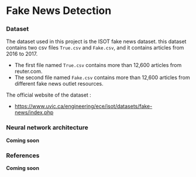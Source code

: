 # Fake News Detection
### Dataset
The dataset used in this project is the ISOT fake news dataset. this dataset contains two  csv files `True.csv` and `Fake.csv`, and it contains articles from 2016 to 2017.
* The first file named `True.csv` contains more than 12,600 articles from reuter.com.
* The second file named `Fake.csv` contains more than 12,600 articles from different fake news outlet resources.

The official website of the dataset :
- https://www.uvic.ca/engineering/ece/isot/datasets/fake-news/index.php

### Neural network architecture

**Coming soon**

### References

**Coming soon**